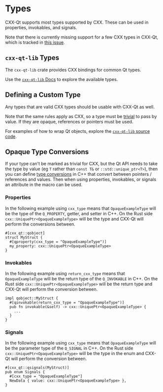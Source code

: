 <!--
SPDX-FileCopyrightText: 2021 Klarälvdalens Datakonsult AB, a KDAB Group company <info@kdab.com>
SPDX-FileContributor: Andrew Hayzen <andrew.hayzen@kdab.com>

SPDX-License-Identifier: MIT OR Apache-2.0
-->

# Types

CXX-Qt supports most types supported by CXX. These can be used in properties, invokables, and signals.

Note that there is currently missing support for a few CXX types in CXX-Qt, which is tracked in [this issue](https://github.com/KDAB/cxx-qt/issues/328).

## `cxx-qt-lib` Types

The `cxx-qt-lib` crate provides CXX bindings for common Qt types.

Use the [`cxx-qt-lib` Docs](https://docs.rs/cxx-qt-lib/latest/cxx_qt_lib/) to explore the available types.

## Defining a Custom Type

Any types that are valid CXX types should be usable with CXX-Qt as well.

Note that the same rules apply as CXX, so a type must be [trivial](https://cxx.rs/extern-c++.html?highlight=trivial#integrating-with-bindgen-generated-or-handwritten-unsafe-bindings) to pass by value.
If they are opaque, references or pointers must be used.

For examples of how to wrap Qt objects, explore the [`cxx-qt-lib` source code](https://github.com/KDAB/cxx-qt/tree/main/crates/cxx-qt-lib).

## Opaque Type Conversions

If your type can't be marked as trivial for CXX, but the Qt API needs to take the type by value (eg `T` rather than `const T&` or `::std::unique_ptr<T>`),
then you can define [type conversions](type-conversions.md) in C++ that convert between pointers / references and values.
Then when using properties, invokables, or signals an attribute in the macro can be used.

### Properties

In the following example using `cxx_type` means that `OpaqueExampleType` will be the type of the `Q_PROPERTY`, getter, and setter in C++.
On the Rust side `cxx::UniquePtr<OpaqueExampleType>` will be the type and CXX-Qt will perform the conversions between.

```rust,ignore
#[cxx_qt::qobject]
struct MyStruct {
  #[qproperty(cxx_type = "OpaqueExampleType")]
  my_property: cxx::UniquePtr<OpaqueExampleType>
}
```

### Invokables

In the following example using `return_cxx_type` means that `OpaqueExampleType` will be the return type of the `Q_INVOKABLE` in C++.
On the Rust side `cxx::UniquePtr<OpaqueExampleType>` will be the return type and CXX-Qt will perform the conversion between.

```rust,ignore
impl qobject::MyStruct {
  #[qinvokable(return_cxx_type = "OpaqueExampleType")]
  pub fn invokable(&self) -> cxx::UniquePtr<OpaqueExampleType> {
    ...
  }
}
```

### Signals

In the following example using `cxx_type` means that `OpaqueExampleType` will be the parameter type of the `Q_SIGNAL` in C++.
On the Rust side `cxx::UniquePtr<OpaqueExampleType>` will be the type in the enum and CXX-Qt will perform the conversion between.

```rust,ignore
#[cxx_qt::qsignals(MyStruct)]
pub enum Signals {
  #[cxx_type = "OpaqueExampleType"]
  NewData { value: cxx::UniquePtr<OpaqueExampleType> },
}
```
